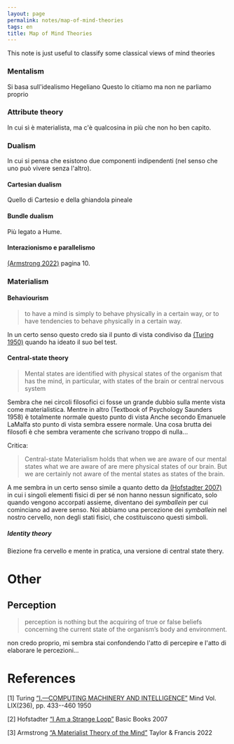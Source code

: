 ```yaml
---
layout: page
permalink: notes/map-of-mind-theories
tags: en
title: Map of Mind Theories
---
```


This note is just useful to classify some classical views of mind theories

### Mentalism
Si basa sull'idealismo Hegeliano
Questo lo citiamo ma non ne parliamo proprio
### Attribute theory
In cui sì è materialista, ma c'è qualcosina in più che non ho ben capito.

### Dualism

In cui si pensa che esistono due componenti indipendenti (nel senso che uno può vivere senza l'altro).
#### Cartesian dualism
Quello di Cartesio e della ghiandola pineale

#### Bundle dualism
Più legato a Hume. 

#### Interazionismo e parallelismo
[(Armstrong 2022)](https://philpapers.org/rec/ANSAMT) pagina 10.

### Materialism
#### Behaviourism
> to have a mind is simply
to behave physically in a certain way, or to have tendencies to behave
physically in a certain way.

In un certo senso questo credo sia il punto di vista condiviso da [(Turing 1950)](https://academic.oup.com/mind/article/LIX/236/433/986238) quando ha ideato il suo bel test.

#### Central-state theory
>Mental states are identified with physical states of the organism that has the
mind, in particular, with states of the brain or central nervous system

Sembra che nei circoli filosofici ci fosse un grande dubbio sulla mente vista come materialistica. Mentre in altro (Textbook of Psychology Saunders 1958) è totalmente normale questo punto di vista Anche secondo Emanuele LaMalfa sto punto di vista sembra essere normale.
Una cosa brutta dei filosofi è che sembra veramente che scrivano troppo di nulla...

Critica:
> Central-state Materialism holds that when we are aware of our mental states what we are aware of are mere physical states of our brain. But we are certainly not aware of the mental states as states of the brain.

A me sembra in un certo senso simile a quanto detto da [(Hofstadter 2007)](https://psycnet.apa.org/record/2007-01197-000) in cui i singoli elementi fisici di per sé non hanno nessun significato, solo quando vengono accorpati assieme, diventano dei *symballein* per cui cominciano ad avere senso. Noi abbiamo una percezione dei *symballein* nel nostro cervello, non degli stati fisici, che costituiscono questi simboli.

##### Identity theory
Biezione fra cervello e mente in pratica, una versione di central state thery.


# Other

## Perception

> perception is nothing but the acquiring of
true or false beliefs concerning the current state of the organism’s
body and environment.

non credo proprio, mi sembra stai confondendo l'atto di percepire e l'atto di elaborare le percezioni...



# References

[1] Turing [“I.—COMPUTING MACHINERY AND INTELLIGENCE”](https://academic.oup.com/mind/article/LIX/236/433/986238) Mind Vol. LIX(236), pp. 433--460 1950

[2] Hofstadter [“I Am a Strange Loop”](https://psycnet.apa.org/record/2007-01197-000) Basic Books 2007

[3] Armstrong [“A Materialist Theory of the Mind”](https://philpapers.org/rec/ANSAMT) Taylor \& Francis 2022